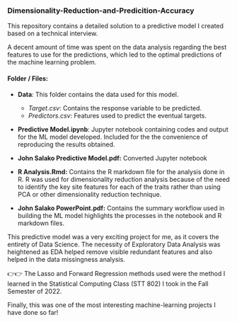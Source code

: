 ### Dimensionality-Reduction-and-Predicition-Accuracy
This repository contains a detailed solution to a predictive model I created based on a technical interview.

A decent amount of time was spent on the data analysis regarding the best features to use for the predictions, which led to the optimal predictions of the machine learning problem.

#### Folder / Files:
- **Data**: This folder contains the data used for this model.
  - *Target.csv*: Contains the response variable to be predicted.
  - *Predictors.csv*: Features used to predict the eventual targets.

- **Predictive Model.ipynb**: Jupyter notebook containing codes and output
					for the ML model developed. Included for the
					the convenience of reproducing the results obtained.
 
- **John Salako Predictive Model.pdf:** Converted Jupyter notebook
- **R Analysis.Rmd:** Contains the R markdown file for the analysis done in R.
					    R was used for dimensionality reduction
					    analysis because of the need to identify the
					    key site features for each of the traits rather
					    than using PCA or other dimensionality reduction
					    technique.
              
- **John Salako PowerPoint.pdf:** Contains the summary workflow used in building 
					    the ML model highlights the processes in the notebook and R markdown files.
              
              
This predictive model was a very exciting project for me, as it covers the entirety of Data Science. 
The necessity of Exploratory Data Analysis was heightened as EDA helped remove
visible redundant features and also helped in the data missingness analysis.

👉👉 The Lasso and Forward Regression methods used were the method I learned in the Statistical Computing Class (STT 802) I took in the Fall Semester of 2022.

Finally, this was one of the most interesting machine-learning projects I have done so far!
